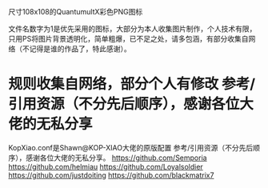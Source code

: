 尺寸108x108的QuantumultX彩色PNG图标

文件名数字为1是优先采用的图标，大部分为本人收集图片制作，个人技术有限，只用PS将图片背景透明化，简单粗爆，已不足之处，请多包涵，有部分收集自网络（不记得是谁的作品了，特此感谢）。
#  规则收集自网络，部分个人有修改 参考/引用资源（不分先后顺序），感谢各位大佬的无私分享
KopXiao.conf是Shawn@KOP-XIAO大佬的原版配置
参考/引用资源（不分先后顺序），感谢各位大佬的无私分享。
https://github.com/Semporia
https://github.com/helmiau
https://github.com/Loyalsoldier
https://github.com/justdoiting
https://github.com/blackmatrix7
